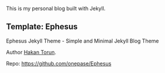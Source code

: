 This is my personal blog built with Jekyll.

## Template: Ephesus

Ephesus Jekyll Theme - Simple and Minimal Jekyll Blog Theme

Author [Hakan Torun](https://hakan.io).

Repo: https://github.com/onepase/Ephesus
